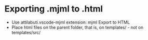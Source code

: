 # Exporting .mjml to .html

- Use attilabuti.vscode-mjml extension: mjml Export to HTML
- Place html files on the parent folder, that is, on templates/ - not on templates/src/